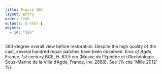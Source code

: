 ```yaml
---
title: Figure 166
layout: entry
order: 1166
outputs: [ html ]
object:
  - id: "166"
---
```


360-degree overall view before restoration. Despite the high quality of the cast, several hundred repair patches have been observed. *Eros of Agde*, France, 1st century BCE, H. 63.5 cm (Musée de l’Ephèbe et d’Archéologie Sous-Marine de la Ville d’Agde, France, inv. 2888). See {% cite 'Mille 2012' %}.
